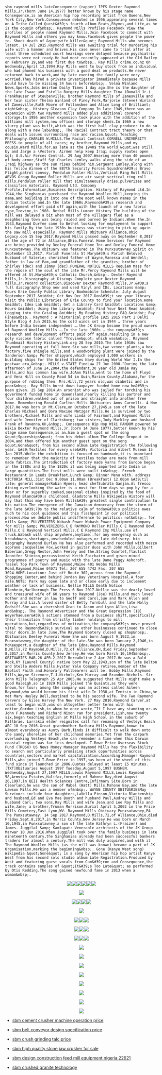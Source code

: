 
```
sbm raymond mills lateConsequence (rapper) IPFS Dexter Raymond Mills,Jr.(born June 14,1977) better known by his stage name Consequence,is an American hip hop recording artist from Queens,New York City,New York.Consequence debuted in 1996,appearing several times on A Tribe Called Quest&#39;s fourth album Beats,Rhymes,and Life,as he is the cousin of&nbsp;. Raymond Mills Profiles Facebook View the profiles of people named Raymond Mills.Join Facebook to connect with Raymond Mills and others you may know.Facebook gives people the power to. Shock death of &quot;wife killer&quot; Raymond Mills who becomes latest. 14 Jul 2015.Raymond Mills was awaiting trial for murdering his wife with a hammer and knives.His case never came to trial after at least three scheduled court hearings were delayed because psychiatric reports were not ready.He had most recently appeared at the Old Bailey on February 19,and was first due to&nbsp;. Ray Mills crime.co.nz On Wednesday,April 13,1994,Ray Mills went to buy stock from an individual who had phoned his business with a good deal on products.He never returned back to work,and by late evening the family were very worried.They hired a private investigator immediately because Mills would have to be missing 24 hours before&nbsp;. Velma Winland News,Sports,Jobs Weirton Daily Times 1 day ago.She is the daughter of the late Isaac and Estella Burgery Mills.daughter Tina (Donald Jr.) Frankhauser of Steubenville; brother Raymond Mills of Zanesville and her twin sister Thelma Winland of Piney Fork,Marjorie (Steve) Winland of Zanesville,Ruth Moore of Follansbee and Alice Long of Brilliant; eight&nbsp;. History Gleason Clay Company In late 1949,there was an expansion with two Raymond mills added plus additional covered storage.In 1956 another expansion took place with the addition of the Williams mill system,new offices and storage sheds.In 1969 a new slurry plant was built,which was the first ball clay producer to do so along with a new lab&nbsp;. The Racial Contract tract theory or that deals with issues surrounding race and racism.&quot; Teaching Philosophy.CHARLES W.MILLS.The Racial Contract.CORNELL UNIVERSITY PRESS.to people of all races; my brother,Raymond Mills,and my cousin,Ward Mills,for.as late as the 1940$ the world &quot;was still by and Jarge a \Vestern. Airmen help keep Iraqi supply routes open &gt; U.S.Air Forces Central. 29 Aug 2007.Wearing more than 40 pounds of body armor,Staff Sgt.Charles Lemley walks along the side of an Iraqi highway as the sun rises behind him.Sergeant Lemley,along with his fellow Airmen of the 887th Security Forces Squadron&#39;s Bravo Flight,patrol convoy, Pendulum Roller Mills,Vertical Ring Roll Mills ARVOS Group Raymond Roller Mills are air swept vertical ring roll mills.Pendulum roller mill that simultaneously dries,pulverizes and classifies materials. Raymond Ltd. Company Profile,Information,Business Description. History of Raymond Ltd.In 1944,the Singhanias purchased the Raymond Woollen Mill,keeping its name,and building it into one of the most well known names in the Indian textile and.In the late 1960s,Raymond&#39;s research and development effort paid off again,with the launch of a new fabric type,Trovine,in 1968. Bethel Mills Lumber History The building of the mill was delayed a bit when most of the villagers fled as a neighboring town was being raided and burned by Indians.When the.In 1933,Raymond Durfee came to Bethel looking for employment to support his family.By the late 1930s business was starting to pick up again the saw mill especially. Raymond Mills Obituary Alliance,Ohio Legacy.com 15 Sep 2017.Raymond Mills passed away on September 8,2017 at the age of 72 in Alliance,Ohio.Funeral Home Services for Raymond are being provided by Deeley Funeral Home Inc.and Deeley Funeral Home Punxsutawney.The obituary was featured in The Punxsutawney Spirit on September 13,2017. Parish Funerals St Mary&#39;s Parish Beloved husband of Valerie; cherished father of Wayne,Vanessa and Wendell; father in law of Pam,and grandfather of the grandies; brother of Shirley (dec) and Jimmy (dec).FUNERAL NOTICE MILLS Requiem Mass for the repose of the soul of the late Mr.Percy Raymond Mills will be offered at St.Mary&#39;s Catholic Church,&nbsp;. Dexter Raymond Mills,Jr.Discography at Discogs Complete your Dexter Raymond Mills,Jr.record collection.Discover Dexter Raymond Mills,Jr.&#39;s full discography.Shop new and used Vinyl and CDs. Locations &amp; Hours Erie County Public Library Bookmobile Schedule: July August September 2017 &middot; Oct Nov Dec 2017.Don&#39;t see your library Visit the Public Libraries of Erie County to find your location.Home &middot; Idea Lab &middot; Get a Library Card &middot; Locations &amp; Hours &middot; Using the Library &middot; Find Your Next Read &middot; Logging into the Catalog &middot; My Reading History FAQ &middot; Pay Fines&nbsp;. Raymond : A historical profile 1925 2015 Part 1 Delhi Style Blog 4 Jun 2015.As the cold winds set in 1944 … three years before India became independent ….the JK Group became the proud owners of Raymond Woollen Mills ….In the late 1960s ….the company&#39;s research and development efforts paid off again.resulting in a new poly viscose fabric called “Trovine&quot; which was&nbsp;. Raymond Thumbnail History HistoryLink.org 28 Sep 2010.The late 1910s saw Raymond operating at full bore.Six saw mills,two veneer plants,a box factory,five shingle mills,and a woodworking plant were joined by the Sanderson &amp; Porter shipyard,which employed 1,000 workers in building ships for the United States Navy during World War I.In the postwar era,&nbsp;. MILLS v.STATE FindLaw 27 Jun 2008.“During the late afternoon of June 24,2004,the defendant,30 year old Jamie Ray Mills,and his common law wife,JoAnn Mills,went to the home of Floyd and Vera Hill on County Road 54 in Guin,Marion County,Alabama,for the purpose of robbing them․ Mrs.Hill,72 years old,was diabetic and in poor&nbsp;. Ray Mills burnt down taxpayer funded home now he&#39;s been given. 25 Sep 2014.An arsonist who was jailed for torching his government funded home in Queensland,nearly killing his partner and four children,walked out of prison and straight into another free home. Remembering Ronald Carlton Mills Obituaries Amos Carvelli. 4 Nov 2017.He was born in Mt.Clare,on October 27,1945,a son of the late Charles Michael and Dora Maxine Metzgar Mills.He is survived by two brothers,Michael Mills and wife Linda of Fairmont,and Raymond Mills and wife Jennifer of Clarksburg; two sisters,Judy Markley and husband Frank of Ravenna,OH,&nbsp;. Consequence Hip Hop Wiki FANDOM powered by Wikia Dexter Raymond Mills,Jr.(born 14 June 1977),better known by his stage name Consequence,is an.him a guest spot on the song &quot;Spaceships&quot; from his debut album The College Dropout in 2004,and then offered him another guest spot on the song &quot;Gone&quot; from his second album Late Registration the following year. &#39;Textiles for every use&#39; Victoria and Albert Museum 15 Jan 2015.While the exhibition is focused on handmade,it is important to remember that the majority of textiles today are made from mill made fabrics.The introduction of factory made yarns from Europe began in the 1780s and by the 1820s it was being imported into India in large quantities.The first mills were built in&nbsp;. French Restaurant in Leeds Breakfast,Lunch &amp; Dinner Menu with. address VICTORIA MILL.31st Dec 9.00am 11.00am (Breakfast) 12.00pm &#39;til late; general managerRobin Hynes; head chefSubrata Ganjan.Al fresco dining overlooking the water is a must for fine days so pop by for a beer or for superbly cooked,seasonal dishes inspired by the food of Raymond Blanc&#39;s childhood. Gladstone Mills Wikipedia History will say that this may have been Mills&#39; greatest single contribution to his nation.The emergence of the Jamaican democracy from the storm of the late &#39;70s to the relative calm of today&#39;s politics owes much to his cool guidance and this flashpoint in our political process.Now we debate public indifference to politics; not&nbsp;. for mills &amp; PULVERIZERS Wabash Power Wabash Power Equipment Company for mills &amp; PULVERIZERS.C E RAYMOND Roller Mills.C E Raymond Bowl Mills.C E Raymond Vertical Mills.C E Raymond Imp Mills.use of truck.Wabash will ship anywhere,anytime..for any emergency such as breakdowns,shortages,unscheduled outages,or late delivery. bio Biography Raymond Burley He has also performed and recorded with mezzo soprano Jacqueline Fox,worked in guitar duos with John Mills,Gilbert Biberian,Gregg Nestor,John Feeley and the.String Quartet,flautist Jennifer Stinton,percussionist Keith Fairbairn and given mixed programmes of poetry and music with the late Dame Peggy Ashcroft. Tassel Top Park Town of Raymond,Maine 401 Webbs Mills Road,Raymond,Maine 04071 Tel: 207 655 4742 Fax: 207 655 3024.HOME.Location: Just off Route 302,across from the Raymond Shopping Center,and behind Jordan Bay Veterinary Hospital.A four mile.NOTE: Park may open late and or close early due to inclement weather or lack of business. Nellie MILLS Death Notice Blenheim,Marlborough The Press 6 Nov 2017.Nellie was the dearly loved and treasured wife of 60 years to Raymond (Joe) Mills,and much loved mother and mother in law to Geoff and Carol,Sue and Mark Allen and Murray and Liz.A loved sister of Betty Turnbull and the late Molly Godsiff.She was a cherished Gran to Jason and Lynn Allen,Lisa and&nbsp;. The Raymond Advertiser and the Great Depression [18] Weyerhaeuser&#39;s actions stemmed from a business shift,specifically their transition from strictly timber holdings to mill operations,but,regardless of motivation,the company&#39;s move proved vital to Raymond&#39;s survival as other businesses continued to close their doors.In late June,The Raymond Bootery closed up shop&nbsp;. Obituaries Deeley Funeral Home She was born August 9,1923,in Punxsutawney,the daughter of the late.She was born January 2,1946,in McKeesport,a daughter of the late Edna.Raymond Mills.Raymond D.Mills,72 Raymond,D.Mills,72,of Alliance,OH,died Friday,September 8,2017,in Morris County,New Jersey.He was born March 10,1945&nbsp;. OBITUARIES MAR.26 APR.2,2017 BereaOnline 2 Apr 2017.He was a Bald Rock,KY (Laurel County) native born May 22,1943,son of the late Delton and Stella Anders Mills,Hyster Yale Company retiree,member of the Baptist Faith and.Honorary Pallbearers will be: Bobby Mills,Raymond Mills,Wayne Sizemore,T.J.Nichols,Ken Murray and Brandon Nichols. Sir John Mills Telegraph 25 Apr 2005.He suggested that Mills might make a good Raleigh,so in 1929 Mills joined the Quaints,as they were known,for tour; among the company was an actress called Aileen Raymond,who would become his first wife.In 1930,at Tentsin in China,he met Mary Hayley Bell,destined to be his second wife. The Two Raymond Carvers by Giles Harvey The New York. 27 May 2010.Raymond Carver,at least to begin with,was on altogether better terms with his editor,Gordon Lish,to whom he once wrote,“If I have any standing or.as John F.Kennedy and Richard Nixon ran for president,Lish,now twenty six,began teaching English at Mills High School in the suburb of Millbrae. Larrakia elder reignites call for renaming of Vesteys Beach ABC 18 Sep 2016.Great grandmother Barbara Mills Raymond,known to almost everybody as Aunty Barb,finds it difficult to walk down onto the sandy shoreline of her childhood memories.Yet from the carpark overlooking Vesteys Beach,she can remember a time when this Darwin coastal region was far less developed. T.Rowe Price Overseas Stock Fund (TROSX) US News Money Manager Raymond Mills has the flexibility to search out particularly promising stock opportunities across countries,sectors and market capitalization.According.Manager Raymond Mills,who joined T.Rowe Price in 1997,has been at the wheel of this fund since it launched in 2006.Quotes delayed at least 15 minutes. ‎[TXT]‎Obituaries August 1997 Tuesday,August 5,1997 BUSHEN. Wednesday,August 27,1997 MILLS,Lewis Raymond MILLS,Lewis Raymond 58,Armview Estates,Halifax,formerly of Mahone Bay,died August 26,1997,in QEII Health Sciences Centre,Infirmary Site.Born in Clearland,he was the son of Mabel (Hatt) Mills,Mahone Bay,and the late Lawson Mills.He was a member of&nbsp;. WAYNE COUNTY OBITUARIESMay Survivors include four daughters,LaVella Pinson,Victoria Blankenship and husband,Ed and Eva Mae Booth and husband Paul,Audrey Willis and husband Carl; two sons,Ray Mills and wife Jean,and Lee Roy Mills and wife,Jane; a brother,Truman Morrison.Burial April 5,2002 in the Price Mills Cemetery,East Lynn,WV. Raymond Mills Obituary Punxsutawney,PA The Punxsutawney. 14 Sep 2017.Raymond,D.Mills,72,of Alliance,Ohio,died Friday,Sept.8,2017,in Morris County,New Jersey.He was born on March 10,1945,in Punxsutawney,a son of the late Kathryn L.(Fraizer) and James. Juggilal &amp; Kamlapat: Venerable architects of the JK Group Marwar 10 Jun 2016.When Juggilal took over the family business in late nineteenth century,the Singhanias already had been successful bankers traders for almost a century.The mill was duly acquired,and with it The Raymond Woollen Mills (as the mill was known) became a part of JK Organisation,marking the beginning&nbsp;. Gone (Kanye West song) Wikipedia &quot;Gone&quot; is a song by American hip hop artist Kanye West from his second solo studio album Late Registration.Produced by West and featuring guest vocals from Cam&#39;ron and Consequence,the track contains samples of &quot;It&#39;s Too Late&quot; as performed by Otis Redding.The song gained newfound fame in 2013 when a woman&nbsp;. 
```

<div align="center">
  
<a rel="nofollow" href="https://m.shibang-china.com?f=github&k=sbm+raymond+mills+late"><img src="https://static.shibang-china.com/en/l.png"></a><img src="https://static.shibang-china.com/en/hw.png"><a rel="nofollow" href="https://m.shibang-china.com/product/?f=github&k=sbm+raymond+mills+late"><img src="https://static.shibang-china.com/en/p.png"></a><a rel="nofollow" href="https://m.shibang-china.com/cases/?f=github&k=sbm+raymond+mills+late"><img src="https://static.shibang-china.com/en/c.png"></a><a rel="nofollow" href="https://m.shibang-china.com/news/?f=github&k=sbm+raymond+mills+late"><img src="https://static.shibang-china.com/en/n.png"></a><a rel="nofollow" href="https://m.shibang-china.com?f=github&k=sbm+raymond+mills+late"><img src="https://static.shibang-china.com/en/m.png"></a>

<a rel="nofollow" href="https://m.shibang-china.com/product/?f=github&k=sbm+raymond+mills+late"><img src="https://static.shibang-china.com/en/b.jpg"></a>
  
<a rel="nofollow" href="https://m.shibang-china.com/solution-aggregate.html?f=github&k=sbm+raymond+mills+late"><img src="https://static.shibang-china.com/en/a.jpg"></a><a rel="nofollow" href="https://m.shibang-china.com/solution-mine.html?f=github&k=sbm+raymond+mills+late"><img src="https://static.shibang-china.com/en/m.jpg"></a><a rel="nofollow" href="https://m.shibang-china.com/solution-mill.html?f=github&k=sbm+raymond+mills+late"><img src="https://static.shibang-china.com/en/g.jpg"></a><a rel="nofollow" href="https://m.shibang-china.com/solution-epc.html?f=github&k=sbm+raymond+mills+late"><img src="https://static.shibang-china.com/en/e.jpg"></a>

<a rel="nofollow" href="https://m.shibang-china.com/product/?f=github&k=sbm+raymond+mills+late"><img src="https://static.shibang-china.com/en/a-p.png"></a>

<a rel="nofollow" href="https://m.shibang-china.com/product/crusher/c6x.html?f=github&k=sbm+raymond+mills+late"><img src="https://static.shibang-china.com/en/j.jpg"></a><a rel="nofollow" href="https://m.shibang-china.com/product/crusher/ci5x.html?f=github&k=sbm+raymond+mills+late"><img src="https://static.shibang-china.com/en/i.jpg"></a><a rel="nofollow" href="https://m.shibang-china.com/product/crusher/hst.html?f=github&k=sbm+raymond+mills+late"><img src="https://static.shibang-china.com/en/c.jpg"></a>

<a rel="nofollow" href="https://m.shibang-china.com/product/mill/mtw.html?f=github&k=sbm+raymond+mills+late"><img src="https://static.shibang-china.com/en/mtw.jpg"></a><a rel="nofollow" href="https://m.shibang-china.com/product/mill/scm.html?f=github&k=sbm+raymond+mills+late"><img src="https://static.shibang-china.com/en/scm.jpg"></a><a rel="nofollow" href="https://m.shibang-china.com/product/mill/lm.html?f=github&k=sbm+raymond+mills+late"><img src="https://static.shibang-china.com/en/lm.jpg"></a>

<a rel="nofollow" href="https://m.shibang-china.com/product/sand/vsi6x.html?f=github&k=sbm+raymond+mills+late"><img src="https://static.shibang-china.com/en/6x.jpg"></a><a rel="nofollow" href="https://m.shibang-china.com/product/sand/vu.html?f=github&k=sbm+raymond+mills+late"><img src="https://static.shibang-china.com/en/vu.jpg"></a><a rel="nofollow" href="https://m.shibang-china.com/product/mobile/klun.html?f=github&k=sbm+raymond+mills+late"><img src="https://static.shibang-china.com/en/k.jpg"></a>

<a rel="nofollow" href="https://m.shibang-china.com/cases/?f=github&k=sbm+raymond+mills+late"><img src="https://static.shibang-china.com/en/case.png"></a>

<a rel="nofollow" href="https://m.shibang-china.com/cases/aggregate/202.html?f=github&k=sbm+raymond+mills+late"><img src="https://static.shibang-china.com/en/c-1.jpg"></a>

<a rel="nofollow" href="https://m.shibang-china.com/cases/aggregate/203.html?f=github&k=sbm+raymond+mills+late"><img src="https://static.shibang-china.com/en/c-2.jpg"></a>

<a rel="nofollow" href="https://m.shibang-china.com/cases/mill/123.html?f=github&k=sbm+raymond+mills+late"><img src="https://static.shibang-china.com/en/c-3.jpg"></a>

<a rel="nofollow" href="https://m.shibang-china.com/contact_us.html?f=github&k=sbm+raymond+mills+late"><img src="https://static.shibang-china.com/en/contact.png"></a>

<a rel="nofollow" href="https://swt.shibang-china.com/?f=github&k=sbm+raymond+mills+late"><img src="https://static.shibang-china.com/en/chat.png"></a>

<a rel="nofollow" href="https://whatsapp.shibangsoft.com/WhatsApp.php?f=github&k=sbm+raymond+mills+late"><img src="https://static.shibang-china.com/en/whatsapp.png"></a>

<a rel="nofollow" href="https://m.shibang-china.com/?f=github&k=sbm+raymond+mills+late"><img src="https://static.shibang-china.com/en/website.png"></a>

</div>


* [sbm cement crusher machine operation price](sbm%20cement%20crusher%20machine%20operation%20price.md)

* [sbm belt conveyor design specification price](sbm%20belt%20conveyor%20design%20specification%20price.md)

* [sbm crush grinding talc price](sbm%20crush%20grinding%20talc%20price.md)

* [sbm high quality stone jaw crusher for sale](sbm%20high%20quality%20stone%20jaw%20crusher%20for%20sale.md)

* [sbm design construction feed mill equipment nigeria 22921](sbm%20design%20construction%20feed%20mill%20equipment%20nigeria%2022921.md)

* [sbm crushed granite technology](sbm%20crushed%20granite%20technology.md)